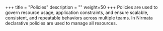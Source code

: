 +++
title = "Policies"
description = ""
weight=50
+++
Policies are used to govern resource usage, application constraints, and
ensure scalable, consistent, and repeatable behaviors across multiple
teams. In Nirmata declarative policies are used to manage all resources.
